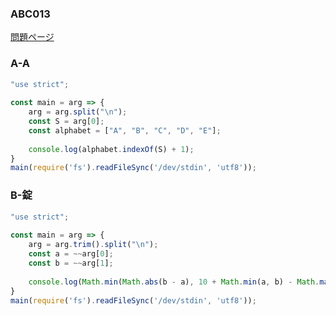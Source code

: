 ### ABC013
[問題ページ](https://atcoder.jp/contests/abc013/tasks)

### A-A
```JavaScript
"use strict";
    
const main = arg => {
    arg = arg.split("\n");
    const S = arg[0];
    const alphabet = ["A", "B", "C", "D", "E"];
    
    console.log(alphabet.indexOf(S) + 1);
}
main(require('fs').readFileSync('/dev/stdin', 'utf8'));

```

### B-錠
```JavaScript
"use strict";
    
const main = arg => {
    arg = arg.trim().split("\n");
    const a = ~~arg[0];
    const b = ~~arg[1];
    
    console.log(Math.min(Math.abs(b - a), 10 + Math.min(a, b) - Math.max(a, b)));
}
main(require('fs').readFileSync('/dev/stdin', 'utf8'));

```
